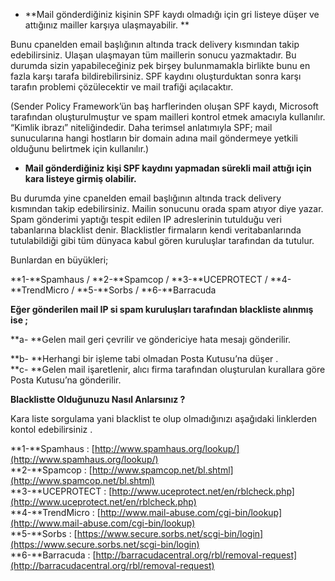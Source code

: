 * **Mail gönderdiğiniz kişinin SPF kaydı olmadığı için gri listeye düşer ve attığınız mailler karşıya ulaşmayabilir. **

Bunu cpanelden email başlığının altında track delivery kısmından takip edebilirsiniz. Ulaşan ulaşmayan tüm maillerin sonucu yazmaktadır. Bu durumda sizin yapabileceğiniz pek birşey bulunmamakla birlikte bunu en fazla karşı tarafa bildirebilirsiniz. SPF kaydını oluşturduktan sonra karşı tarafın problemi çözülecektir ve mail trafiği açılacaktır.

\(Sender Policy Framework’ün baş harflerinden oluşan SPF kaydı, Microsoft tarafından oluşturulmuştur ve spam mailleri kontrol etmek amacıyla kullanılır. “Kimlik ibrazı” niteliğindedir. Daha terimsel anlatımıyla SPF; mail sunucularına hangi hostların bir domain adına mail göndermeye yetkili olduğunu belirtmek için kullanılır.\)

* **Mail gönderdiğiniz kişi SPF kaydını yapmadan sürekli mail attığı için kara listeye girmiş olabilir.**

Bu durumda yine cpanelden email başlığının altında track delivery kısmından takip edebilirsiniz. Mailin sonucunu orada spam atıyor diye yazar. Spam gönderimi yaptığı tespit edilen IP adreslerinin tutulduğu veri tabanlarına  blacklist denir. Blacklistler firmaların kendi veritabanlarında tutulabildiği gibi tüm dünyaca kabul gören kuruluşlar tarafından da tutulur.

Bunlardan en büyükleri;

**1-**Spamhaus / **2-**Spamcop / **3-**UCEPROTECT / **4-**TrendMicro / **5-**Sorbs / **6-**Barracuda

**Eğer gönderilen mail IP si spam kuruluşları tarafından blackliste alınmış ise ;**

**a- **Gelen mail geri çevrilir ve göndericiye hata mesajı  gönderilir.

**b- **Herhangi bir işleme tabi olmadan Posta Kutusu’na düşer .  
**c- **Gelen mail işaretlenir, alıcı firma tarafından oluşturulan kurallara göre Posta Kutusu’na gönderilir.

**Blacklistte Olduğunuzu Nasıl Anlarsınız ?**

Kara liste sorgulama yani blacklist te olup olmadığınızı aşağıdaki linklerden kontol edebilirsiniz .

**1-**Spamhaus : [http://www.spamhaus.org/lookup/](http://www.spamhaus.org/lookup/)  
**2-**Spamcop : [http://www.spamcop.net/bl.shtml](http://www.spamcop.net/bl.shtml)  
**3-**UCEPROTECT : [http://www.uceprotect.net/en/rblcheck.php](http://www.uceprotect.net/en/rblcheck.php)  
**4-**TrendMicro : [http://www.mail-abuse.com/cgi-bin/lookup](http://www.mail-abuse.com/cgi-bin/lookup)  
**5-**Sorbs : [https://www.secure.sorbs.net/scgi-bin/login](https://www.secure.sorbs.net/scgi-bin/login)  
**6-**Barracuda : [http://barracudacentral.org/rbl/removal-request](http://barracudacentral.org/rbl/removal-request)

